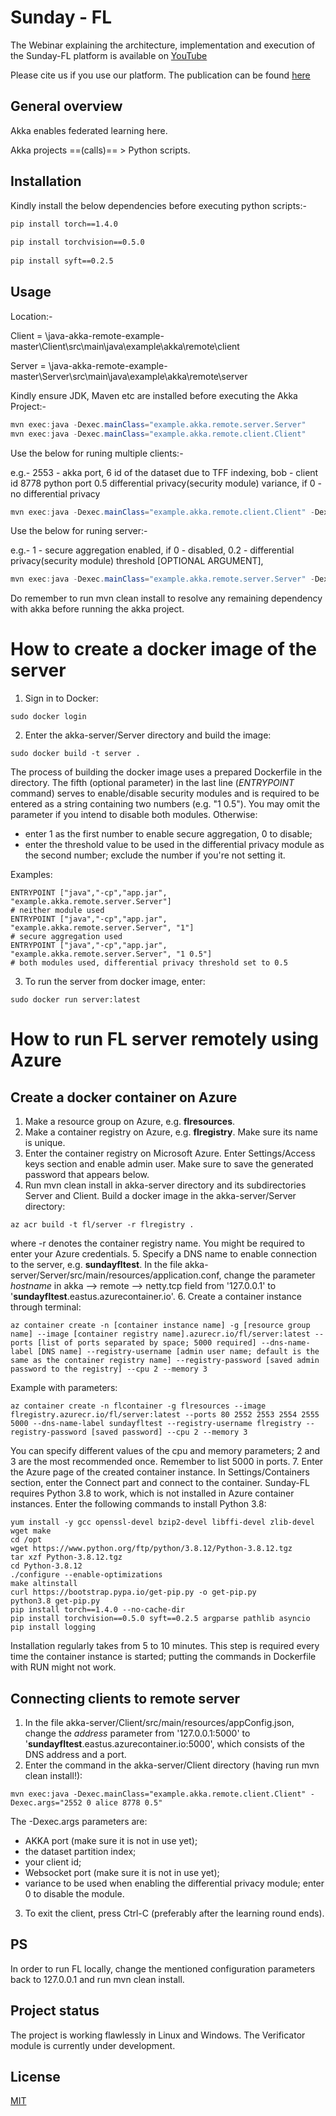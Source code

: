 # Sunday - FL

The Webinar explaining the architecture, implementation and execution of the Sunday-FL platform is available on [YouTube](https://www.youtube.com/watch?v=W2sg7cpbxTw)

Please cite us if you use our platform. The publication can be found [here](https://assist-iot.eu/wp-content/uploads/2021/05/ASSIST-IoT-Technical-Report-2-Sunday-FL%E2%80%93Developing-Open-Source-Platform-for-Federated-Learning.pdf)

## General overview

Akka enables federated learning here.

Akka projects ==(calls)== > Python scripts.

## Installation

Kindly install the below dependencies before executing python scripts:-
 
```bash 
pip install torch==1.4.0
 
pip install torchvision==0.5.0
 
pip install syft==0.2.5
```

## Usage

Location:-

Client = \java-akka-remote-example-master\Client\src\main\java\example\akka\remote\client

Server = \java-akka-remote-example-master\Server\src\main\java\example\akka\remote\server

Kindly ensure JDK, Maven etc are installed before executing the Akka Project:-
```java
mvn exec:java -Dexec.mainClass="example.akka.remote.server.Server"
mvn exec:java -Dexec.mainClass="example.akka.remote.client.Client"
```

Use the below for runing multiple clients:-


e.g.-  2553 - akka port,
       6 id of the dataset due to TFF indexing,
       bob - client id
       8778 python port
       0.5 differential privacy(security module) variance, if 0 - no differential privacy
```java
mvn exec:java -Dexec.mainClass="example.akka.remote.client.Client" -Dexec.args="2553 6 bob 8778 0.5"
```

Use the below for runing server:-

e.g.-  1 - secure aggregation enabled, if 0 - disabled,
       0.2 - differential privacy(security module) threshold  [OPTIONAL ARGUMENT],
```java
mvn exec:java -Dexec.mainClass="example.akka.remote.server.Server" -Dexec.args="1 0.2"
```

Do remember to run mvn clean install to resolve any remaining dependency with akka before running the akka project.

# How to create a docker image of the server

1. Sign in to Docker:

```
sudo docker login
```

2. Enter the akka-server/Server directory and build the image:

```
sudo docker build -t server .
```

The process of building the docker image uses a prepared Dockerfile in the directory. The fifth (optional parameter) in the last line (_ENTRYPOINT_ command) serves to enable/disable security modules and is required to be entered as a string containing two numbers (e.g. "1 0.5"). You may omit the parameter if you intend to disable both modules. Otherwise:
* enter 1 as the first number to enable secure aggregation, 0 to disable;
* enter the threshold value to be used in the differential privacy module as the second number; exclude the number if you're not setting it.

Examples:

```
ENTRYPOINT ["java","-cp","app.jar", "example.akka.remote.server.Server"]
# neither module used
ENTRYPOINT ["java","-cp","app.jar", "example.akka.remote.server.Server", "1"]
# secure aggregation used
ENTRYPOINT ["java","-cp","app.jar", "example.akka.remote.server.Server", "1 0.5"]
# both modules used, differential privacy threshold set to 0.5
```

3. To run the server from docker image, enter:

```
sudo docker run server:latest
```

# How to run FL server remotely using Azure

## Create a docker container on Azure

1. Make a resource group on Azure, e.g. **flresources**.
2. Make a container registry on Azure, e.g. **flregistry**. Make sure its name is unique.
3. Enter the container registry on Microsoft Azure. Enter Settings/Access keys section and enable admin user. Make sure to save the generated password that appears below.
4. Run mvn clean install in akka-server directory and its subdirectories Server and Client. Build a docker image in the akka-server/Server directory:

```
az acr build -t fl/server -r flregistry .
```

where -r denotes the container registry name. You might be required to enter your Azure credentials.
5. Specify a DNS name to enable connection to the server, e.g. **sundayfltest**. In the file akka-server/Server/src/main/resources/application.conf, change the parameter _hostname_ in akka --> remote --> netty.tcp field from '127.0.0.1' to '**sundayfltest**.eastus.azurecontainer.io'.
6. Create a container instance through terminal:

```
az container create -n [container instance name] -g [resource group name] --image [container registry name].azurecr.io/fl/server:latest --ports [list of ports separated by space; 5000 required] --dns-name-label [DNS name] --registry-username [admin user name; default is the same as the container registry name] --registry-password [saved admin password to the registry] --cpu 2 --memory 3
```

Example with parameters:

```
az container create -n flcontainer -g flresources --image flregistry.azurecr.io/fl/server:latest --ports 80 2552 2553 2554 2555 5000 --dns-name-label sundayfltest --registry-username flregistry --registry-password [saved password] --cpu 2 --memory 3
```

You can specify different values of the cpu and memory parameters; 2 and 3 are the most recommended once. Remember to list 5000 in ports.
7. Enter the Azure page of the created container instance. In Settings/Containers section, enter the Connect part and connect to the container. Sunday-FL requires Python 3.8 to work, which is not installed in Azure container instances. Enter the following commands to install Python 3.8:

```
yum install -y gcc openssl-devel bzip2-devel libffi-devel zlib-devel wget make
cd /opt
wget https://www.python.org/ftp/python/3.8.12/Python-3.8.12.tgz
tar xzf Python-3.8.12.tgz
cd Python-3.8.12
./configure --enable-optimizations
make altinstall
curl https://bootstrap.pypa.io/get-pip.py -o get-pip.py
python3.8 get-pip.py
pip install torch==1.4.0 --no-cache-dir
pip install torchvision==0.5.0 syft==0.2.5 argparse pathlib asyncio
pip install logging
```

Installation regularly takes from 5 to 10 minutes. This step is required every time the container instance is started; putting the commands in Dockerfile with RUN might not work.

## Connecting clients to remote server

1. In the file akka-server/Client/src/main/resources/appConfig.json, change the _address_ parameter from '127.0.0.1:5000' to '**sundayfltest**.eastus.azurecontainer.io:5000', which consists of the DNS address and a port.
2. Enter the command in the akka-server/Client directory (having run mvn clean install!):

```
mvn exec:java -Dexec.mainClass="example.akka.remote.client.Client" -Dexec.args="2552 0 alice 8778 0.5"
```

The -Dexec.args parameters are:
* AKKA port (make sure it is not in use yet);
* the dataset partition index;
* your client id;
* Websocket port (make sure it is not in use yet);
* variance to be used when enabling the differential privacy module; enter 0 to disable the module.
3. To exit the client, press Ctrl-C (preferably after the learning round ends).

## PS

In order to run FL locally, change the mentioned configuration parameters back to 127.0.0.1 and run mvn clean install.


## Project status
The project is working flawlessly in Linux and Windows.
The Verificator module is currently under development.

## License
[MIT](https://choosealicense.com/licenses/mit/)
